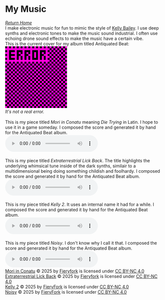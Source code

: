 # My Music
*[Return Home](index.md)*<br>
I make electronic music for fun to mimic the style of [Kelly Bailey](https://en.wikipedia.org/wiki/Kelly_Bailey_(composer)). I use deep synths and electronic tones to make the music sound industrial. I often use echoing drone sound effects to make the music have a certain vibe.
<br>
This is the current cover for my album titled Antiquated Beat:<br>
<img src="assets/images/antiquatedbeat.png" alt="missing texture with ERROR written on it" width="200" height="200">
<br>
*It's not a real error.*
<br>
<br>
This is my piece titled *Mori in Conatu* meaning *Die Trying* in Latin. I hope to use it in a game someday. I composed the score and generated it by hand for the Antiquated Beat album.
<br>
<audio controls>
  <source src="mori-in-conatu.mp3" type="audio/mpeg">
  Your browser does not support the audio element.
</audio>
<br>
<br>
This is my piece titled *Extraterrestrial Lick Back*. The title highlights the underlying whimsical tune inside of the dark synths, similair to a multidimensional being doing something childish and foolhardy. I composed the score and generated it by hand for the Antiquated Beat album.
<br>
<audio controls>
  <source src="Extraterrestrial Lick Back.mp3" type="audio/mpeg">
  Your browser does not support the audio element.
</audio>
<br>
<br>
This is my piece titled *Kelly 2*. It uses an internal name it had for a while. I composed the score and generated it by hand for the Antiquated Beat album.
<br>
<audio controls>
  <source src="kelly2.mp3" type="audio/mpeg">
  Your browser does not support the audio element.
</audio>
<br>
<br>
This is my piece titled *Noisy*. I don't know why I call it that. I composed the score and generated it by hand for the Antiquated Beat album.
<br>
<audio controls>
  <source src="music1.mp3" type="audio/mpeg">
  Your browser does not support the audio element.
</audio>
<br>
<a href="https://fieryfork.github.io/mymusic.html">Mori in Conatu</a> © 2025 by <a href="https://fieryfork.github.io/">Fieryfork</a> is licensed under <a href="https://creativecommons.org/licenses/by-nc/4.0/">CC BY-NC 4.0</a><img src="https://mirrors.creativecommons.org/presskit/icons/cc.svg" alt="" style="max-width: 1em;max-height:1em;margin-left: .2em;"><img src="https://mirrors.creativecommons.org/presskit/icons/by.svg" alt="" style="max-width: 1em;max-height:1em;margin-left: .2em;"><img src="https://mirrors.creativecommons.org/presskit/icons/nc.svg" alt="" style="max-width: 1em;max-height:1em;margin-left: .2em;">
<br>
<a href="https://fieryfork.github.io/mymusic.html">Extraterrestrial Lick Back</a> © 2025 by <a href="https://fieryfork.github.io/">Fieryfork</a> is licensed under <a href="https://creativecommons.org/licenses/by-nc/4.0/">CC BY-NC 4.0</a><img src="https://mirrors.creativecommons.org/presskit/icons/cc.svg" alt="" style="max-width: 1em;max-height:1em;margin-left: .2em;"><img src="https://mirrors.creativecommons.org/presskit/icons/by.svg" alt="" style="max-width: 1em;max-height:1em;margin-left: .2em;"><img src="https://mirrors.creativecommons.org/presskit/icons/nc.svg" alt="" style="max-width: 1em;max-height:1em;margin-left: .2em;">
<br>
<a href="https://fieryfork.github.io/mymusic.html">Kelly 2</a> © 2025 by <a href="https://fieryfork.github.io/">FieryFork</a> is licensed under <a href="https://creativecommons.org/licenses/by-nc/4.0/">CC BY-NC 4.0</a><img src="https://mirrors.creativecommons.org/presskit/icons/cc.svg" alt="" style="max-width: 1em;max-height:1em;margin-left: .2em;"><img src="https://mirrors.creativecommons.org/presskit/icons/by.svg" alt="" style="max-width: 1em;max-height:1em;margin-left: .2em;"><img src="https://mirrors.creativecommons.org/presskit/icons/nc.svg" alt="" style="max-width: 1em;max-height:1em;margin-left: .2em;">
<br>
<a href="https://fieryfork.github.io/mymusic.html">Noisy</a> © 2025 by <a href="https://fieryfork.github.io/">FieryFork</a> is licensed under <a href="https://creativecommons.org/licenses/by-nc/4.0/">CC BY-NC 4.0</a><img src="https://mirrors.creativecommons.org/presskit/icons/cc.svg" alt="" style="max-width: 1em;max-height:1em;margin-left: .2em;"><img src="https://mirrors.creativecommons.org/presskit/icons/by.svg" alt="" style="max-width: 1em;max-height:1em;margin-left: .2em;"><img src="https://mirrors.creativecommons.org/presskit/icons/nc.svg" alt="" style="max-width: 1em;max-height:1em;margin-left: .2em;">
